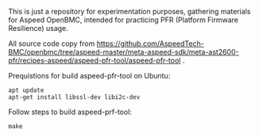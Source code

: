This is just a repository for experimentation purposes, gathering materials for Aspeed OpenBMC, intended for practicing  PFR (Platform Firmware Resilience) usage.

All source code copy from https://github.com/AspeedTech-BMC/openbmc/tree/aspeed-master/meta-aspeed-sdk/meta-ast2600-pfr/recipes-aspeed/aspeed-pfr-tool/aspeed-pfr-tool .

Prequistions for build aspeed-pfr-tool on Ubuntu:
```
apt update
apt-get install libssl-dev libi2c-dev
```

Follow steps to build aspeed-prf-tool:
```
make
```

